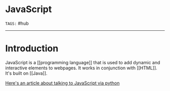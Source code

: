 # JavaScript
`TAGS:` #hub 

---
# Introduction
JavaScript is a [[programming language]] that is used to add dynamic and interactive elements to webpages. It works in conjunction with [[HTML]]. It's built on [[Java]].

[Here's an article about talking to JavaScript via python](https://healeycodes.com/javascript/python/beginners/webdev/2019/04/11/talking-between-languages.html)